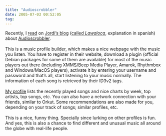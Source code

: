 ```yaml
---
title: "Audioscrobbler"
date: 2005-07-03 00:52:05
tag: 
---
```

Recently, I <a href="http://www.lawaloca.com/index.php?gadget=Blog&amp;action=SingleView&amp;id=393" target="_blank">read</a> on <a href="http://www.lawaloca.com" target="_blank">Jordi&#8217;s blog</a> (<a href="http://www.lawaloca.com/index.php?gadget=Blog&amp;action=SingleView&amp;id=100" target="_blank">called <em>Lawaloca</em></a>, explanation in spanish) about <a href="http://www.audioscrobbler.com" target="_blank">Audioscrobbler</a>.<br/><br/>
This is a music profile builder, which makes a nice webpage with the
music you listen. You have to register in their website, download a
plugin (official Debian packages for some of them are available) for
most of the music players out there (including XMMS/Beep Media Player,
Amarok, Rhythmbox and Windows/MacOS players), activate it by entering
your username and password and that&#8217;s all, start listening to your
music normally. The information of each song is retrieved by their
ID3v2 tags.<br/><br/><a href="http://www.audioscrobbler.com/user/damog" target="_blank">
My profile</a> lists the recently played songs and nice charts by week, top
artists, top songs, etc. You can also have a network connection with
your friends, similar to Orkut. Some recommendations are also made for
you, depending on your track of songs; similar profiles, etc.<br/><br/>
This is a nice, funny thing. Specially since lurking on other profiles
is fun. And yes, this is also a chance to find different and unusual
music all around the globe with real-life people.<br/><br/><br/><br/>
